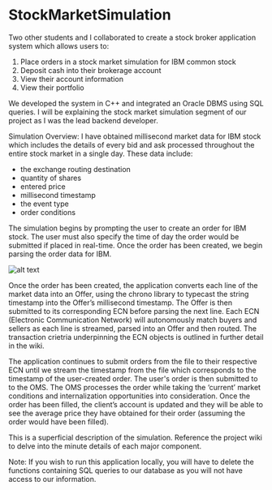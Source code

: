 
# StockMarketSimulation

Two other students and I collaborated to create a stock broker application system which allows users to:
1.	Place orders in a stock market simulation for IBM common stock
2.	Deposit cash into their brokerage account
3.	View their account information
4.	View their portfolio 

We developed the system in C++ and integrated an Oracle DBMS using SQL queries. I will be explaining the stock market simulation segment of our project as I was the lead backend developer.

Simulation Overview:
I have obtained millisecond market data for IBM stock which includes the details of every bid and ask processed throughout the entire stock market in a single day. These data include:
-	the exchange routing destination
-	quantity of shares
-	entered price 
-	millisecond timestamp
-	the event type 
- order conditions

The simulation begins by prompting the user to create an order for IBM stock. The user must also specify the time of day the order would be submitted if placed in real-time. Once the order has been created, we begin parsing the order data for IBM.

![alt text](https://docs.google.com/drawings/d/e/2PACX-1vQTaNjMCIwPmrbIIGwH_kmUlrmQqLylqtAq5kNwHtymSt7tT4VlvITI-i1gKxapFN3RwxX07yPwXGQy/pub?w=960&h=720)

Once the order has been created, the application converts each line of the market data into an Offer, using the chrono library to typecast the string timestamp into the Offer’s millisecond timestamp. The Offer is then submitted to its corresponding ECN before parsing the next line. Each ECN (Electronic Communication Network) will autonomously match buyers and sellers as each line is streamed, parsed into an Offer and then routed. The transaction crietria underpinning the ECN objects is outlined in further detail in the wiki.

The application continues to submit orders from the file to their respective ECN until we stream the timestamp from the file which corresponds to the timestamp of the user-created order. The user's order is then submitted to to the OMS. The OMS processes the order while taking the ‘current’ market conditions and internalization opportunities into consideration. Once the order has been filled, the client’s account is updated and they will be able to see the average price they have obtained for their order (assuming the order would have been filled).

This is a superficial description of the simulation. Reference the project wiki to delve into the minute details of each major component.

Note: If you wish to run this application locally, you will have to delete the functions containing SQL queries to our database as you will not have access to our information.
